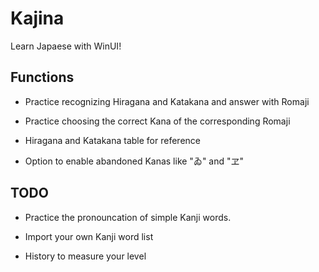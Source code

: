 # Kajina

Learn Japaese with WinUI! 

## Functions

- Practice recognizing Hiragana and Katakana and answer with Romaji

- Practice choosing the correct Kana of the corresponding Romaji

- Hiragana and Katakana table for reference

- Option to enable abandoned Kanas like "ゐ" and "ヱ"

## TODO

- Practice the pronouncation of simple Kanji words.

- Import your own Kanji word list

- History to measure your level